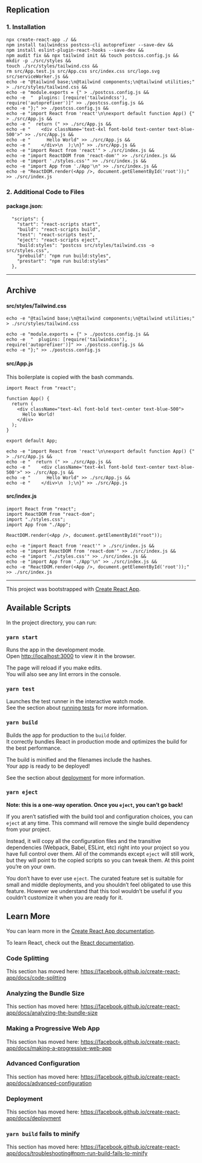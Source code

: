 ## Replication

### 1. Installation

```
npx create-react-app ./ && 
npm install tailwindcss postcss-cli autoprefixer --save-dev && 
npm install eslint-plugin-react-hooks --save-dev && 
npm audit fix && npx tailwind init && touch postcss.config.js && 
mkdir -p ./src/styles && 
touch ./src/styles/tailwind.css && 
rm src/App.test.js src/App.css src/index.css src/logo.svg src/serviceWorker.js &&
echo -e "@tailwind base;\n@tailwind components;\n@tailwind utilities;" > ./src/styles/tailwind.css &&
echo -e "module.exports = {" > ./postcss.config.js &&
echo -e  "  plugins: [require('tailwindcss'), require('autoprefixer')]" >> ./postcss.config.js &&
echo -e "};" >> ./postcss.config.js &&
echo -e "import React from 'react'\n\nexport default function App() {" > ./src/App.js &&
echo -e "  return (" >> ./src/App.js &&
echo -e "    <div className='text-4xl font-bold text-center text-blue-500'>" >> ./src/App.js &&
echo -e "      Hello World" >> ./src/App.js &&
echo -e "    </div>\n  );\n}" >> ./src/App.js &&
echo -e "import React from 'react'" > ./src/index.js &&
echo -e "import ReactDOM from 'react-dom'" >> ./src/index.js &&
echo -e "import './styles.css'" >> ./src/index.js &&
echo -e "import App from './App'\n" >> ./src/index.js &&
echo -e "ReactDOM.render(<App />, document.getElementById('root'));" >> ./src/index.js 

```

### 2. Additional Code to Files

#### package.json:

```
  "scripts": {
    "start": "react-scripts start",
    "build": "react-scripts build",
    "test": "react-scripts test",
    "eject": "react-scripts eject",
    "build:styles": "postcss src/styles/tailwind.css -o src/styles.css",
    "prebuild": "npm run build:styles",
    "prestart": "npm run build:styles"
  },
```

---

## Archive

#### src/styles/Tailwind.css
```
echo -e "@tailwind base;\n@tailwind components;\n@tailwind utilities;" > ./src/styles/tailwind.css
```

```
echo -e "module.exports = {" > ./postcss.config.js &&
echo -e  "  plugins: [require('tailwindcss'), require('autoprefixer')]" >> ./postcss.config.js &&
echo -e "};" >> ./postcss.config.js
```

#### src/App.js
This boilerplate is copied with the bash commands.
```
import React from "react";

function App() {
  return (
    <div className="text-4xl font-bold text-center text-blue-500">
      Hello World!
    </div>
  );
}

export default App;
```
```
echo -e "import React from 'react'\n\nexport default function App() {" > ./src/App.js &&
echo -e "  return (" >> ./src/App.js &&
echo -e "    <div className='text-4xl font-bold text-center text-blue-500'>" >> ./src/App.js &&
echo -e "      Hello World" >> ./src/App.js &&
echo -e "    </div>\n  );\n}" >> ./src/App.js
```

#### src/index.js

```
import React from "react";
import ReactDOM from "react-dom";
import "./styles.css";
import App from "./App";

ReactDOM.render(<App />, document.getElementById("root"));
```
```
echo -e "import React from 'react'" > ./src/index.js &&
echo -e "import ReactDOM from 'react-dom'" >> ./src/index.js &&
echo -e "import './styles.css'" >> ./src/index.js &&
echo -e "import App from './App'\n" >> ./src/index.js &&
echo -e "ReactDOM.render(<App />, document.getElementById('root'));" >> ./src/index.js 
```
---

This project was bootstrapped with [Create React App](https://github.com/facebook/create-react-app).

## Available Scripts

In the project directory, you can run:

### `yarn start`

Runs the app in the development mode.<br />
Open [http://localhost:3000](http://localhost:3000) to view it in the browser.

The page will reload if you make edits.<br />
You will also see any lint errors in the console.

### `yarn test`

Launches the test runner in the interactive watch mode.<br />
See the section about [running tests](https://facebook.github.io/create-react-app/docs/running-tests) for more information.

### `yarn build`

Builds the app for production to the `build` folder.<br />
It correctly bundles React in production mode and optimizes the build for the best performance.

The build is minified and the filenames include the hashes.<br />
Your app is ready to be deployed!

See the section about [deployment](https://facebook.github.io/create-react-app/docs/deployment) for more information.

### `yarn eject`

**Note: this is a one-way operation. Once you `eject`, you can’t go back!**

If you aren’t satisfied with the build tool and configuration choices, you can `eject` at any time. This command will remove the single build dependency from your project.

Instead, it will copy all the configuration files and the transitive dependencies (Webpack, Babel, ESLint, etc) right into your project so you have full control over them. All of the commands except `eject` will still work, but they will point to the copied scripts so you can tweak them. At this point you’re on your own.

You don’t have to ever use `eject`. The curated feature set is suitable for small and middle deployments, and you shouldn’t feel obligated to use this feature. However we understand that this tool wouldn’t be useful if you couldn’t customize it when you are ready for it.

## Learn More

You can learn more in the [Create React App documentation](https://facebook.github.io/create-react-app/docs/getting-started).

To learn React, check out the [React documentation](https://reactjs.org/).

### Code Splitting

This section has moved here: https://facebook.github.io/create-react-app/docs/code-splitting

### Analyzing the Bundle Size

This section has moved here: https://facebook.github.io/create-react-app/docs/analyzing-the-bundle-size

### Making a Progressive Web App

This section has moved here: https://facebook.github.io/create-react-app/docs/making-a-progressive-web-app

### Advanced Configuration

This section has moved here: https://facebook.github.io/create-react-app/docs/advanced-configuration

### Deployment

This section has moved here: https://facebook.github.io/create-react-app/docs/deployment

### `yarn build` fails to minify

This section has moved here: https://facebook.github.io/create-react-app/docs/troubleshooting#npm-run-build-fails-to-minify
